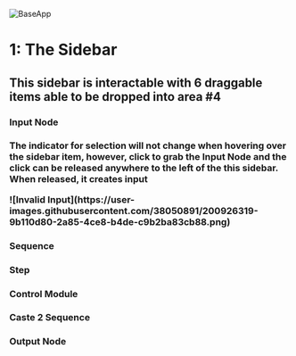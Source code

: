 ![BaseApp](https://user-images.githubusercontent.com/38050891/200923734-0afe86cd-d763-4e52-8d1a-a23f9ac88d5d.png)
<h1>1: The Sidebar</h1>
<h2>This sidebar is interactable with 6 draggable items able to be dropped into area #4</h2>
<h3>Input Node<h3>
<p>
  The indicator for selection will not change when hovering over the sidebar item, 
  however, click to grab the Input Node and the click can be released anywhere to the left of the this sidebar. When released, it creates input 
</p>
![Invalid Input](https://user-images.githubusercontent.com/38050891/200926319-9b110d80-2a85-4ce8-b4de-c9b2ba83cb88.png)

<h3>Sequence <h3>
<h3>Step<h3>
<h3>Control Module<h3>
<h3>Caste 2 Sequence<h3>
<h3>Output Node<h3>
